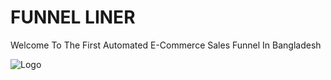 
# FUNNEL LINER 

Welcome To
The First Automated E-Commerce
Sales Funnel In Bangladesh







![Logo](https://dashboard.funnelliner.com/images/funnel-liner-logo-beta.png)

